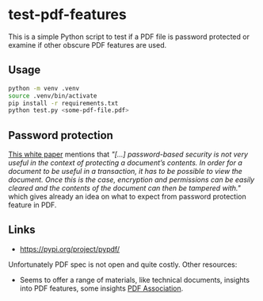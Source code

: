 # test-pdf-features

This is a simple Python script to test if a PDF file is password protected or
examine if other obscure PDF features are used.

## Usage

```sh
python -m venv .venv
source .venv/bin/activate
pip install -r requirements.txt
python test.py <some-pdf-file.pdf>
```

## Password protection

[This white paper](https://www.qoppa.com/pdfsolutions/case-studies/protecting-financial-documents-from-tampering/)
mentions that _"[…] password-based security is not very useful in the context of
protecting a document’s contents. In order for a document to be useful in a
transaction, it has to be possible to view the document. Once this is the case,
encryption and permissions can be easily cleared and the contents of the
document can then be tampered with."_ which gives already an idea on what to
expect from password protection feature in PDF.

## Links

- https://pypi.org/project/pypdf/

Unfortunately PDF spec is not open and quite costly. Other resources:

- Seems to offer a range of materials, like technical documents, insights into
  PDF features, some insights [PDF Association](https://pdfa.org/).
